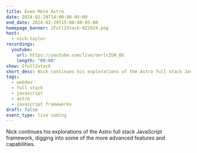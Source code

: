 ```yaml
---
title: Even More Astro
date: 2024-02-29T14:00:00-05:00
end_date: 2024-02-29T15:00:00-05:00
homepage_banner: 2Full2Stack-022924.png
host:
  - nick-taylor
recordings:
  youtube:
    url: https://youtube.com/live/oerlrZUN_Bk
    length: "00:00"
show: 2full2stack
short_desc: Nick continues his explorations of the Astro full stack JavaScript framework, digging into some of the more advanced features and capabilities.
tags:
  - webdev
  - full stack
  - javascript
  - astro
  - javascript frameworks
draft: false
event_type: live coding
---
```


Nick continues his explorations of the Astro full stack JavaScript framework, digging into some of the more advanced features and capabilities.
